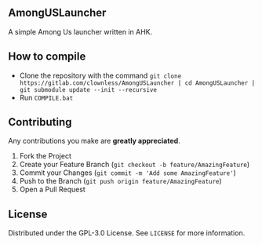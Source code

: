 ## AmongUSLauncher
A simple Among Us launcher written in AHK.

## How to compile
- Clone the repository with the command `git clone https://gitlab.com/clownless/AmongUSLauncher | cd AmongUSLauncher | git submodule update --init --recursive`
- Run `COMPILE.bat`

## Contributing

Any contributions you make are **greatly appreciated**.

1. Fork the Project
2. Create your Feature Branch (`git checkout -b feature/AmazingFeature`)
3. Commit your Changes (`git commit -m 'Add some AmazingFeature'`)
4. Push to the Branch (`git push origin feature/AmazingFeature`)
5. Open a Pull Request

## License

Distributed under the GPL-3.0 License. See `LICENSE` for more information.
